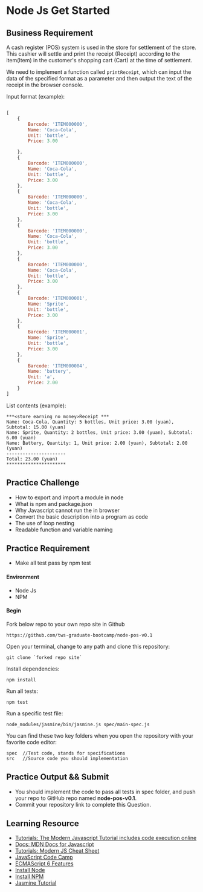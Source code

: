 # Node Js Get Started

## Business Requirement

A cash register (POS) system is used in the store for settlement of the store. This cashier will settle and print the receipt (Receipt) according to the item(Item) in the customer's shopping cart (Cart) at the time of settlement.

We need to implement a function called ```printReceipt```, which can input the data of the specified format as a parameter and then output the text of the receipt in the browser console.

Input format (example):

```javascript

[
    {
        Barcode: 'ITEM000000',
        Name: 'Coca-Cola',
        Unit: 'bottle',
        Price: 3.00

    },
    {
        Barcode: 'ITEM000000',
        Name: 'Coca-Cola',
        Unit: 'bottle',
        Price: 3.00
    },
    {
        Barcode: 'ITEM000000',
        Name: 'Coca-Cola',
        Unit: 'bottle',
        Price: 3.00
    },
    {
        Barcode: 'ITEM000000',
        Name: 'Coca-Cola',
        Unit: 'bottle',
        Price: 3.00
    },
    {
        Barcode: 'ITEM000000',
        Name: 'Coca-Cola',
        Unit: 'bottle',
        Price: 3.00
    },
    {
        Barcode: 'ITEM000001',
        Name: 'Sprite',
        Unit: 'bottle',
        Price: 3.00
    },
    {
        Barcode: 'ITEM000001',
        Name: 'Sprite',
        Unit: 'bottle',
        Price: 3.00
    },
    {
        Barcode: 'ITEM000004',
        Name: 'battery',
        Unit: 'a',
        Price: 2.00
    }
]

```

List contents (example):

```
***<store earning no money>Receipt ***
Name: Coca-Cola, Quantity: 5 bottles, Unit price: 3.00 (yuan), Subtotal: 15.00 (yuan)
Name: Sprite, Quantity: 2 bottles, Unit price: 3.00 (yuan), Subtotal: 6.00 (yuan)
Name: Battery, Quantity: 1, Unit price: 2.00 (yuan), Subtotal: 2.00 (yuan)
----------------------
Total: 23.00 (yuan)
**********************
```

## Practice Challenge
- How to export and import a module in node
- What is npm and package.json
- Why Javascript cannot run the in browser
- Convert the basic description into a program as code
- The use of loop nesting
- Readable function and variable naming


## Practice Requirement

- Make all test pass by npm test

#### Environment
- Node Js
- NPM

#### Begin

Fork below repo to your own repo site in Github
```
https://github.com/tws-graduate-bootcamp/node-pos-v0.1
```

Open your terminal, change to any path and clone this repository:
```
git clone `forked repo site`
```
Install dependencies:
```
npm install
```
Run all tests:
```
npm test
```
Run a specific test file:
```
node_modules/jasmine/bin/jasmine.js spec/main-spec.js
```
You can find these two key folders when you open the repository with your favorite code editor:
```
spec  //Test code, stands for specifications
src   //Source code you should implementation
```

## Practice Output && Submit
- You should implement the code to pass all tests in spec folder, and push your repo to GitHub repo named **node-pos-v0.1**.
- Commit your repository link to complete this Question.

## Learning Resource
* [Tutorials: The Modern Javascript Tutorial includes code execution online](http://javascript.info/)
* [Docs: MDN Docs for Javascript](https://developer.mozilla.org/zh-CN/docs/Learn/Getting_started_with_the_web/JavaScript_basics)
* [Tutorials: Modern JS Cheat Sheet](https://mbeaudru.github.io/modern-js-cheatsheet/)
* [JavaScript Code Camp](https://www.freecodecamp.org/challenges/comment-your-javascript-code)
* [ECMAScript 6 Features](http://es6.ruanyifeng.com/)
* [Install Node](https://github.com/creationix/nvm)
* [Install NPM](https://github.com/npm/npm)
* [Jasmine Tutorial](http://jasmine.github.io/2.4/introduction.html)